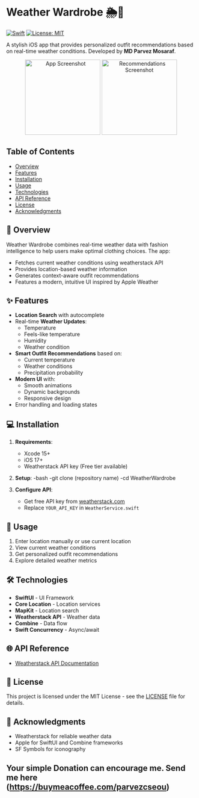 # Weather Wardrobe 🌦️👔

[![Swift](https://img.shields.io/badge/Swift-5.9-orange.svg)](https://swift.org/)
[![License: MIT](https://img.shields.io/badge/License-MIT-yellow.svg)](https://opensource.org/licenses/MIT)

A stylish iOS app that provides personalized outfit recommendations based on real-time weather conditions. Developed by **MD Parvez Mosaraf**.

<p align="center">
  <img src="https://via.placeholder.com/350x700.png?text=Weather+Wardrobe+Screenshot" width="200" alt="App Screenshot">
  <img src="https://via.placeholder.com/350x700.png?text=Recommendations+View" width="200" alt="Recommendations Screenshot">
</p>

## Table of Contents
- [Overview](#overview)
- [Features](#-features)
- [Installation](#-installation)
- [Usage](#-usage)
- [Technologies](#-technologies)
- [API Reference](#-api-reference)
- [License](#-license)
- [Acknowledgments](#-acknowledgments)

## 📖 Overview
Weather Wardrobe combines real-time weather data with fashion intelligence to help users make optimal clothing choices. The app:
- Fetches current weather conditions using weatherstack API
- Provides location-based weather information
- Generates context-aware outfit recommendations
- Features a modern, intuitive UI inspired by Apple Weather

## ✨ Features
- **Location Search** with autocomplete
- Real-time **Weather Updates**:
  - Temperature
  - Feels-like temperature
  - Humidity
  - Weather condition
- **Smart Outfit Recommendations** based on:
  - Current temperature
  - Weather conditions
  - Precipitation probability
- **Modern UI** with:
  - Smooth animations
  - Dynamic backgrounds
  - Responsive design
- Error handling and loading states

## 💻 Installation
1. **Requirements**:
   - Xcode 15+
   - iOS 17+
   - Weatherstack API key (Free tier available)

2. **Setup**:
   -bash
   -git clone (repository name)
   -cd WeatherWardrobe
3. **Configure API**:
   - Get free API key from [weatherstack.com](https://weatherstack.com/)
   - Replace `YOUR_API_KEY` in `WeatherService.swift`

## 🚀 Usage
1. Enter location manually or use current location
2. View current weather conditions
3. Get personalized outfit recommendations
4. Explore detailed weather metrics

## 🛠 Technologies
- **SwiftUI** - UI Framework
- **Core Location** - Location services
- **MapKit** - Location search
- **Weatherstack API** - Weather data
- **Combine** - Data flow
- **Swift Concurrency** - Async/await

## 🌐 API Reference
- [Weatherstack API Documentation](https://weatherstack.com/documentation)

## 📄 License
This project is licensed under the MIT License - see the [LICENSE](LICENSE) file for details.

## 🙏 Acknowledgments
- Weatherstack for reliable weather data
- Apple for SwiftUI and Combine frameworks
- SF Symbols for iconography
## Your simple Donation can encourage me. Send me here (https://buymeacoffee.com/parvezcseou)

